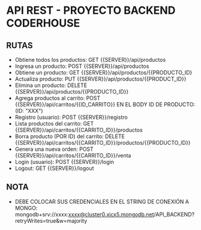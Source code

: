 # API REST - PROYECTO BACKEND CODERHOUSE

## RUTAS

- Obtiene todos los productos: GET {{SERVER}}/api/productos
- Ingresa un producto: POST {{SERVER}}/api/productos
- Obtiene un producto: GET {{SERVER}}/api/productos/{{PRODUCTO_ID}
- Actualiza producto: PUT {{SERVER}}/api/productos/{{PRODUCT_ID}}
- Elimina un producto: DELETE {{SERVER}}/api/productos/{{PRODUCTO_ID}}
- Agrega productos al carrito: POST {{SERVER}}/api/carritos/{{ID_CARRITO}} EN EL BODY ID DE PRODUCTO:(ID: "XXX")
- Registro (usuario): POST {{SERVER}}/registro
- Lista productos del carrito: GET {{SERVER}}/api/carritos/{{CARRITO_ID}}/productos
- Borra producto (POR ID) del carrito: DELETE {{SERVER}}/api/carritos/{{CARRITO_ID}}/productos/{{PRODUCTO_ID}}
- Genera una nueva orden: POST {{SERVER}}/api/carritos/{{CARRITO_ID}}/venta
- Login (usuario): POST {{SERVER}}/login
- Logout: GET {{SERVER}}/logout

## NOTA

- DEBE COLOCAR SUS CREDENCIALES EN EL STRING DE CONEXIÓN A MONGO: mongodb+srv://xxxx:xxxx@cluster0.xjcx5.mongodb.net/API_BACKEND?retryWrites=true&w=majority
